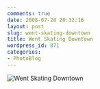 ```yaml
---
comments: true
date: 2008-07-28 20:32:16
layout: post
slug: went-skating-downtown
title: Went Skating Downtown
wordpress_id: 871
categories:
- PhotoBlog
---
```


![Went Skating Downtown](http://ryanfitzer.com/main/wp-content/uploads/2008/07/skating-view.jpg)
